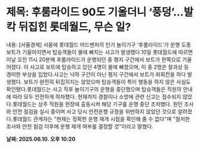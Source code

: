 # **제목: 후룸라이드 90도 기울더니 ‘풍덩’…발칵 뒤집힌 롯데월드, 무슨 일?**

  내용: [서울경제] 서울에 롯데월드 어드벤처의 인기 놀이기구 ‘후룸라이드’가 운행 도중 보트가 기울어지면서 탑승객들이 물에 빠지는 사고가 발생했다.10일 롯데월드에 따르면 이날 오전 11시 20분께 후룸라이드가 운행되던 중 평지 구간에서 보트가 한쪽으로 기울어졌다. 이 사고로 보트에 탑승하고 있던 4명이 물에 빠졌으며, 이 중 2명은 찰과상 등 경미한 부상을 입었다.사고는 낙하 구간이 아닌 평지 구간에서 보트가 좌회전을 하다 발생했다. 보트가 완전히 뒤집히지는 않았으며 탑승객들이 특이 행동을 하지 않은 사실도 확인됐다.롯데월드는 사고 직후 놀이기구의 운행을 중단했으며 탑승객들은 직원의 안내에 따라 모두 안전하게 하차했다. 현재까지 경찰이나 소방에 관련 신고는 접수되지 않았다.롯데월드는 상주 직원을 현장에 출동시켜 해당 기구를 운행 중단 조치했다. 원인 조사와 안전 점검을 실시 중이며 사고 당시 안전운행 규정을 위반하지 않았던 것으로 알려졌다.롯데월드 관계자는 "현재는 정확한 운행 재개 시점을 확인해 줄 수 없다"며 "철저한 조사와 안전 점검 이후에 운행 재개 여부를 결정할 것"이라고 말했다.

  **날짜: 2025.06.10. 오후 10:20**